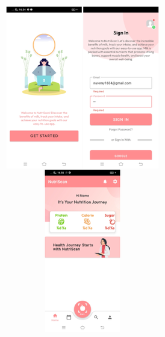 <p align="center">
  <img src="https://github.com/Candrawijay/capstone/blob/main/image/image1.jpg?raw=true" alt="image1" width="200"/>
  <img src="https://github.com/Candrawijay/capstone/blob/main/image/image2.jpg?raw=true" alt="image2" width="200"/>
  <img src="https://github.com/Candrawijay/capstone/blob/main/image/image3.jpg?raw=true" alt="3" width="200"/>
</p>
